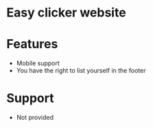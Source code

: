 # Easy clicker website

# Features
- Mobile support
- You have the right to list yourself in the footer

# Support
- Not provided


